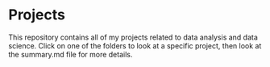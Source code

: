 # Projects
This repository contains all of my projects related to data analysis and data science. Click on one of the folders to look at a specific project, then look at the summary.md file
for more details.
